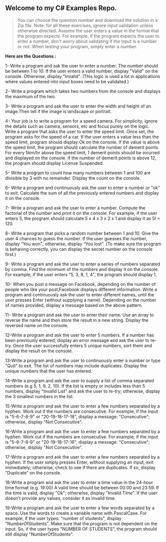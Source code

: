 ## Welcome to my **C#** Examples Repo.

> You can choose the question number and download the solution in a Zip
> file.
Note:
 for all these exercises, ignore input validation unless otherwise directed.
 Assume the user enters a value in the format that the program expects.
 For example, if the program expects the user to enter a number, don't worry 
about validating if the input is a number or not. When testing your program, simply enter a number.

**Here are the Questions :**

1- Write a program and ask the user to enter a number. The number should be between 1 to 10. 
If the user enters a valid number, display "Valid" on the console. Otherwise, display "Invalid".
 (This logic is used a lot in applications where values entered into input boxes need to be validated.)

2- Write a program which takes two numbers from the console and displays the maximum of the two.

3- Write a program and ask the user to enter the width and height of an image.Then tell if the image is landscape or portrait.

4- Your job is to write a program for a speed camera. 
For simplicity, ignore the details such as camera, sensors, etc and focus purely on the logic.
Write a program that asks the user to enter the speed limit. Once set, the program asks for the speed of a car.
If the user enters a value less than the speed limit, program should display Ok on the console.
If the value is above the speed limit, the program should calculate the number of demerit points.
For every 5km/hr above the speed limit, 1 demerit points should be incurred and displayed on the console. 
If the number of demerit points is above 12, the program should display License Suspended.

5- Write a program to count how many numbers between 1 and 100 are divisible by 3 with no remainder. 
Display the count on the console.

6- Write a program and continuously ask the user to enter a number or "ok" to exit.
Calculate the sum of all the previously entered numbers and display it on the console.

7- Write a program and ask the user to enter a number.
Compute the factorial of the number and print it on the console. 
For example, if the user enters 5, the program should calculate 5 x 4 x 3 x 2 x 1 and display it as 5! = 120.

8- Write a program that picks a random number between 1 and 10. 
Give the user 4 chances to guess the number. If the user guesses the number, display “You won";
otherwise, display “You lost". (To make sure the program is behaving correctly, 
you can display the secret number on the console first.)

9- Write a program and ask the user to enter a series of numbers separated by comma. 
Find the minimum of the numbers and display it on the console. For example, 
if the user enters “5, 3, 8, 1, 4", the program should display 1.

10- When you post a message on Facebook, depending on the number of people who like your post,Facebook displays different information.
Write a program and continuously ask the user to enter different names, 
until the user presses Enter (without supplying a name). 
Depending on the number of names provided, display a message based on the above pattern.

11- Write a program and ask the user to enter their name.
Use an array to reverse the name and then store the result in a new string.
Display the reversed name on the console.

12-Write a program and ask the user to enter 5 numbers.
If a number has been previously entered, display an error message and ask the user to re-try. 
Once the user successfully enters 5 unique numbers, sort them and display the result on the console.

13-Write a program and ask the user to continuously enter a number or type "Quit" to exit.
The list of numbers may include duplicates. Display the unique numbers that the user has entered.

14-Write a program and ask the user to supply a list of comma separated numbers (e.g 5, 1, 9, 2, 10).
If the list is empty or includes less than 5 numbers, display "Invalid List" and ask the user to re-try;
otherwise, display the 3 smallest numbers in the list.

15-Write a program and ask the user to enter a few numbers separated by a hyphen.
Work out if the numbers are consecutive. For example, if the input is "5-6-7-8-9" or "20-19-18-17-16",
display a message: "Consecutive"; otherwise, display "Not Consecutive".

16-Write a program and ask the user to enter a few numbers separated by a hyphen.
Work out if the numbers are consecutive. For example, if the input is "5-6-7-8-9" or "20-19-18-17-16",
display a message: "Consecutive"; otherwise, display "Not Consecutive".

17-Write a program and ask the user to enter a few numbers separated by a hyphen. 
If the user simply presses Enter, without supplying an input, exit immediately; 
otherwise, check to see if there are duplicates. If so, display "Duplicate" on the console.

18-Write a program and ask the user to enter a time value in the 24-hour time format (e.g. 19:00)
A valid time should be between 00:00 and 23:59. If the time is valid, display "Ok";
otherwise, display "Invalid Time". If the user doesn't provide any values, consider it as invalid time.

19-Write a program and ask the user to enter a few words separated by a space.
Use the words to create a variable name with PascalCase.
For example, if the user types: "number of students", display "NumberOfStudents".
 Make sure that the program is not dependent on the input.
 So, if the user types "NUMBER OF STUDENTS", the program should still display "NumberOfStudents".
